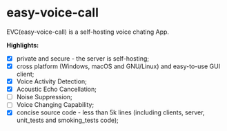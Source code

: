 # easy-voice-call
EVC(easy-voice-call) is a self-hosting voice chating App. 

**Highlights:**
- [x] private and secure - the server is self-hosting;
- [x] cross platform (Windows, macOS and GNU/Linux) and easy-to-use GUI client;
- [x] Voice Activity Detection; 
- [x] Acoustic Echo Cancellation; 
- [ ] Noise Suppression;
- [ ] Voice Changing Capability;
- [x] concise source code - less than 5k lines (including clients, server, unit_tests and smoking_tests code);
